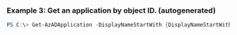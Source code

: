 
### Example 3: Get an application by object ID. (autogenerated)
```powershell
PS C:\> Get-AzADApplication -DisplayNameStartWith {DisplayNameStartWith}


